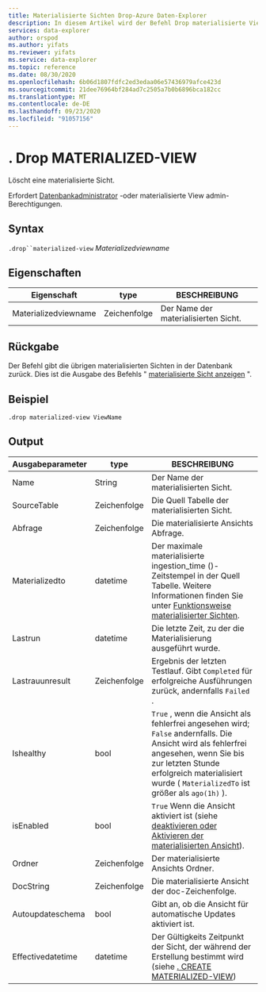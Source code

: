 ```yaml
---
title: Materialisierte Sichten Drop-Azure Daten-Explorer
description: In diesem Artikel wird der Befehl Drop materialisierte View in Azure Daten-Explorer beschrieben.
services: data-explorer
author: orspod
ms.author: yifats
ms.reviewer: yifats
ms.service: data-explorer
ms.topic: reference
ms.date: 08/30/2020
ms.openlocfilehash: 6b06d1807fdfc2ed3edaa06e57436979afce423d
ms.sourcegitcommit: 21dee76964bf284ad7c2505a7b0b6896bca182cc
ms.translationtype: MT
ms.contentlocale: de-DE
ms.lasthandoff: 09/23/2020
ms.locfileid: "91057156"
---
```

# <a name="drop-materialized-view"></a>. Drop MATERIALIZED-VIEW 

Löscht eine materialisierte Sicht.

Erfordert [Datenbankadministrator](../access-control/role-based-authorization.md) -oder materialisierte View admin-Berechtigungen.

## <a name="syntax"></a>Syntax

`.drop``materialized-view` *Materializedviewname*

## <a name="properties"></a>Eigenschaften

| Eigenschaft | type| BESCHREIBUNG |
|----------------|-------|-----|
| Materializedviewname| Zeichenfolge| Der Name der materialisierten Sicht.|

## <a name="returns"></a>Rückgabe

Der Befehl gibt die übrigen materialisierten Sichten in der Datenbank zurück. Dies ist die Ausgabe des Befehls " [materialisierte Sicht anzeigen](materialized-view-show-commands.md#show-materialized-view) ".

## <a name="example"></a>Beispiel

```kusto
.drop materialized-view ViewName
```

## <a name="output"></a>Output

|Ausgabeparameter |type |BESCHREIBUNG
|---|---|---|
|Name  |String |Der Name der materialisierten Sicht.
|SourceTable|Zeichenfolge|Die Quell Tabelle der materialisierten Sicht.
|Abfrage|Zeichenfolge|Die materialisierte Ansichts Abfrage.
|Materializedto|datetime|Der maximale materialisierte ingestion_time ()-Zeitstempel in der Quell Tabelle. Weitere Informationen finden Sie unter [Funktionsweise materialisierter Sichten](materialized-view-overview.md#how-materialized-views-work).
|Lastrun|datetime |Die letzte Zeit, zu der die Materialisierung ausgeführt wurde.
|Lastrauunresult|Zeichenfolge|Ergebnis der letzten Testlauf. Gibt `Completed` für erfolgreiche Ausführungen zurück, andernfalls `Failed` .
|Ishealthy|bool|`True` , wenn die Ansicht als fehlerfrei angesehen wird; `False` andernfalls. Die Ansicht wird als fehlerfrei angesehen, wenn Sie bis zur letzten Stunde erfolgreich materialisiert wurde ( `MaterializedTo` ist größer als `ago(1h)` ).
|isEnabled|bool|`True` Wenn die Ansicht aktiviert ist (siehe [deaktivieren oder Aktivieren der materialisierten Ansicht](materialized-view-enable-disable.md)).
|Ordner|Zeichenfolge|Der materialisierte Ansichts Ordner.
|DocString|Zeichenfolge|Die materialisierte Ansicht der doc-Zeichenfolge.
|Autoupdateschema|bool|Gibt an, ob die Ansicht für automatische Updates aktiviert ist.
|Effectivedatetime|datetime|Der Gültigkeits Zeitpunkt der Sicht, der während der Erstellung bestimmt wird (siehe [. CREATE MATERIALIZED-VIEW](materialized-view-create.md#create-materialized-view))
